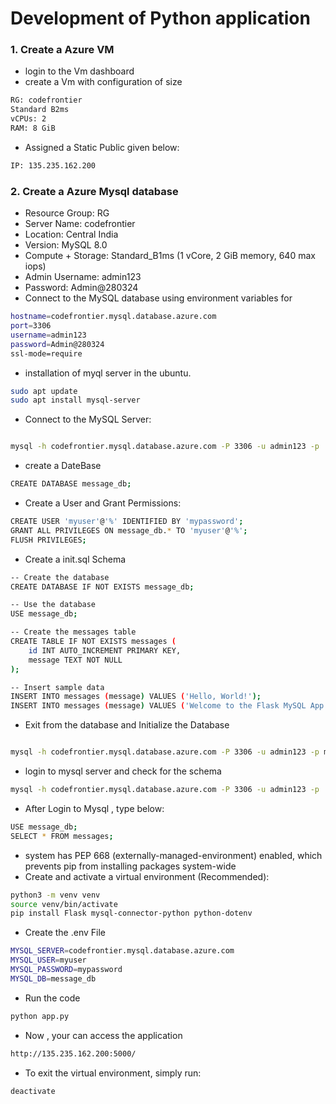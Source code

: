 # Development of Python application
### 1. Create a Azure VM
- login to the Vm dashboard
- create a Vm with configuration of size
```sh
RG: codefrontier
Standard B2ms
vCPUs: 2
RAM: 8 GiB
```
- Assigned a Static Public given below:
```sh
IP: 135.235.162.200
```
### 2. Create a Azure Mysql database 
- Resource Group: RG
- Server Name: codefrontier
- Location: Central India
- Version: MySQL 8.0
- Compute + Storage: Standard_B1ms (1 vCore, 2 GiB memory, 640 max iops)
- Admin Username: admin123
- Password: Admin@280324
- Connect to the MySQL database using environment variables for
```sh
hostname=codefrontier.mysql.database.azure.com
port=3306
username=admin123
password=Admin@280324
ssl-mode=require
```
- installation of myql server in the ubuntu.
```sh
sudo apt update
sudo apt install mysql-server
```
- Connect to the MySQL Server:
```sh

mysql -h codefrontier.mysql.database.azure.com -P 3306 -u admin123 -p

```
- create a DateBase
```sh
CREATE DATABASE message_db;
```
- Create a User and Grant Permissions:
```sh
CREATE USER 'myuser'@'%' IDENTIFIED BY 'mypassword';
GRANT ALL PRIVILEGES ON message_db.* TO 'myuser'@'%';
FLUSH PRIVILEGES;
```
- Create a init.sql Schema 
```sh
-- Create the database
CREATE DATABASE IF NOT EXISTS message_db;

-- Use the database
USE message_db;

-- Create the messages table
CREATE TABLE IF NOT EXISTS messages (
    id INT AUTO_INCREMENT PRIMARY KEY,
    message TEXT NOT NULL
);

-- Insert sample data
INSERT INTO messages (message) VALUES ('Hello, World!');
INSERT INTO messages (message) VALUES ('Welcome to the Flask MySQL App!');
```
- Exit from the database and Initialize the Database
```sh

mysql -h codefrontier.mysql.database.azure.com -P 3306 -u admin123 -p message_db < init.sql
```
- login to mysql server and check for the schema
```sh
mysql -h codefrontier.mysql.database.azure.com -P 3306 -u admin123 -p
```
- After Login to Mysql , type below:
```sh
USE message_db;
SELECT * FROM messages;
```
- system has PEP 668 (externally-managed-environment) enabled, which prevents pip from installing packages system-wide
- Create and activate a virtual environment (Recommended):
```sh
python3 -m venv venv
source venv/bin/activate
pip install Flask mysql-connector-python python-dotenv
```
- Create the .env File
```sh
MYSQL_SERVER=codefrontier.mysql.database.azure.com
MYSQL_USER=myuser
MYSQL_PASSWORD=mypassword
MYSQL_DB=message_db
```
- Run the code 
```sh
python app.py
```
- Now , your can access the application 
```sh
http://135.235.162.200:5000/
```

- To exit the virtual environment, simply run:
```sh
deactivate
```